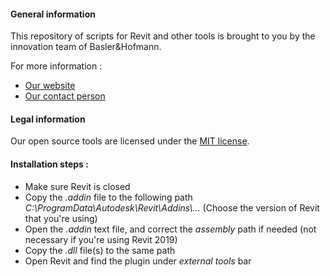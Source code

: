 #### General information
This repository of scripts for Revit and other tools is brought to you by the innovation team of Basler&Hofmann.

For more information :
- [Our website](https://www.baslerhofmann.ch/)
- [Our contact person](https://www.baslerhofmann.ch/en/metanavigation/contacts/en-ansprechpartner-detailseite/contact/5902.html)

#### Legal information
Our open source tools are licensed under the [MIT license](https://github.com/BHZH/IDALab/blob/main/LICENSE).

#### Installation steps :
- Make sure Revit is closed
- Copy the *.addin* file to the following path *C:\ProgramData\Autodesk\Revit\Addins\\...* (Choose the version of Revit that you're using)
- Open the *.addin* text file, and correct the *assembly* path if needed (not necessary if you're using Revit 2019)
- Copy the *.dll* file(s) to the same path
- Open Revit and find the plugin under *external tools* bar
